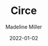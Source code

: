 ---
yearRead: 2022
title: Circe
author: Madeline Miller
yearPublished: 2018
genre: ["fantasy", "mythology", "retellings"]
edition: ebook
dateStarted: 2021-11-13
date: 2022-01-02
status: Read
rating: 3.5
cover: "/logs/books/covers/circe.jpg"
---